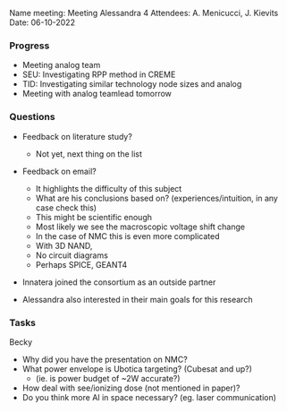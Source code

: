 Name meeting: Meeting Alessandra 4
Attendees: A. Menicucci, J. Kievits
Date: 06-10-2022 

### Progress
- Meeting analog team
- SEU: Investigating RPP method in CREME
- TID: Investigating similar technology node sizes and analog
- Meeting with analog teamlead tomorrow

### Questions
- Feedback on literature study?
	- Not yet, next thing on the list
- Feedback on email? 
	- It highlights the difficulty of this subject
	- What are his conclusions based on? (experiences/intuition, in any case check this)
	- This might be scientific enough
	- Most likely we see the macroscopic voltage shift change
	- In the case of NMC this is even more complicated
	- With 3D NAND,
	- No circuit diagrams 
	- Perhaps SPICE, GEANT4

- Innatera joined the consortium as an outside partner
- Alessandra also interested in their main goals for this research

### Tasks 















Becky
- Why did you have the presentation on NMC?
- What power envelope is Ubotica targeting? (Cubesat and up?)
	- (ie. is power budget of ~2W accurate?)
- How deal with see/ionizing dose (not mentioned in paper)?
- Do you think more AI in space necessary? (eg. laser communication)